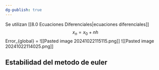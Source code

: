 ```yaml
---
dg-publish: true
---
```

Se utilizan [[8.0 Ecuaciones Diferenciales|ecuaciones diferenciales]]
$$x_{n}=x_{0}+nh $$
Error_{global} = 
![[Pasted image 20241022115115.png]]
![[Pasted image 20241022114025.png]]

## Estabilidad del metodo de euler 